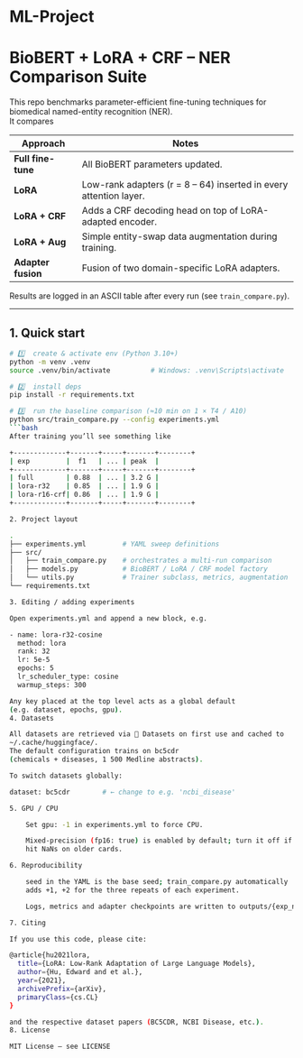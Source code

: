 # ML-Project
# BioBERT + LoRA + CRF – NER Comparison Suite

This repo benchmarks parameter-efficient fine-tuning techniques for biomedical
named-entity recognition (NER).  
It compares

| Approach | Notes |
|----------|-------|
| **Full fine-tune** | All BioBERT parameters updated. |
| **LoRA** | Low-rank adapters (r = 8 – 64) inserted in every attention layer. |
| **LoRA + CRF** | Adds a CRF decoding head on top of LoRA-adapted encoder. |
| **LoRA + Aug** | Simple entity-swap data augmentation during training. |
| **Adapter fusion** | Fusion of two domain-specific LoRA adapters. |

Results are logged in an ASCII table after every run (see `train_compare.py`).

---

## 1.  Quick start

```bash
# 1️⃣  create & activate env (Python 3.10+)
python -m venv .venv
source .venv/bin/activate          # Windows: .venv\Scripts\activate

# 2️⃣  install deps
pip install -r requirements.txt

# 3️⃣  run the baseline comparison (≈10 min on 1 × T4 / A10)
python src/train_compare.py --config experiments.yml
```bash
After training you’ll see something like

+-------------+-------+-----+-------+--------+
| exp         |  f1   | ... | peak  |
+-------------+-------+-----+-------+--------+
| full        | 0.88  | ... | 3.2 G |
| lora-r32    | 0.85  | ... | 1.9 G |
| lora-r16-crf| 0.86  | ... | 1.9 G |
+-------------+-------+-----+-------+--------+

2. Project layout

.
├── experiments.yml         # YAML sweep definitions
├── src/
│   ├── train_compare.py    # orchestrates a multi-run comparison
│   ├── models.py           # BioBERT / LoRA / CRF model factory
│   └── utils.py            # Trainer subclass, metrics, augmentation
└── requirements.txt

3. Editing / adding experiments

Open experiments.yml and append a new block, e.g.

- name: lora-r32-cosine
  method: lora
  rank: 32
  lr: 5e-5
  epochs: 5
  lr_scheduler_type: cosine
  warmup_steps: 300

Any key placed at the top level acts as a global default
(e.g. dataset, epochs, gpu).
4. Datasets

All datasets are retrieved via 🤗 Datasets on first use and cached to
~/.cache/huggingface/.
The default configuration trains on bc5cdr
(chemicals + diseases, 1 500 Medline abstracts).

To switch datasets globally:

dataset: bc5cdr        # ← change to e.g. 'ncbi_disease'

5. GPU / CPU

    Set gpu: -1 in experiments.yml to force CPU.

    Mixed-precision (fp16: true) is enabled by default; turn it off if you
    hit NaNs on older cards.

6. Reproducibility

    seed in the YAML is the base seed; train_compare.py automatically
    adds +1, +2 for the three repeats of each experiment.

    Logs, metrics and adapter checkpoints are written to outputs/{exp_name}/.

7. Citing

If you use this code, please cite:

@article{hu2021lora,
  title={LoRA: Low-Rank Adaptation of Large Language Models},
  author={Hu, Edward and et al.},
  year={2021},
  archivePrefix={arXiv},
  primaryClass={cs.CL}
}

and the respective dataset papers (BC5CDR, NCBI Disease, etc.).
8. License

MIT License – see LICENSE
